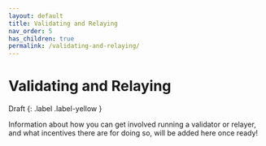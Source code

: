 ```yaml
---
layout: default
title: Validating and Relaying
nav_order: 5
has_children: true
permalink: /validating-and-relaying/
---
```

# Validating and Relaying

Draft
{: .label .label-yellow }

Information about how you can get involved running a validator or relayer, and what incentives there are for doing so, will be added here once ready!
